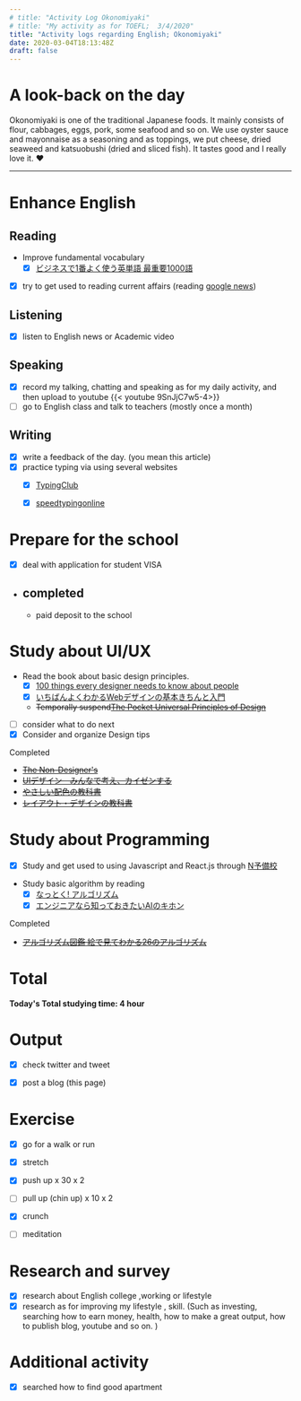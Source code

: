```yaml
---
# title: "Activity Log Okonomiyaki"
# title: "My activity as for TOEFL;  3/4/2020"
title: "Activity logs regarding English; Okonomiyaki"
date: 2020-03-04T18:13:48Z
draft: false
---
```


# A look-back on the day

Okonomiyaki is one of the traditional Japanese foods. It mainly consists of flour, cabbages, eggs, pork, some seafood and so on. We use oyster sauce and mayonnaise as a seasoning and as toppings, we put cheese, dried seaweed and katsuobushi (dried and sliced fish). It tastes good and I really love it. ❤








---



# Enhance English

## Reading

- Improve fundamental vocabulary
  - [x] [ビジネスで1番よく使う英単語 最重要1000語](https://www.amazon.co.jp/dp/4863922965/)
- [x] try to get used to reading current affairs (reading [google news](https://news.google.com/))
  <!--[Core 1900](https://www.amazon.co.jp/dp/4862900747/)-->
  <!--[文脈で覚える IELTS英単語 ](https://www.amazon.co.jp/dp/4887246226/)-->

## Listening

- [x] listen to English news or Academic video 

## Speaking

- [x] record my talking, chatting and speaking as for my daily activity, and then upload to youtube
  {{< youtube 9SnJjC7w5-4>}}
- [ ] go to English class and talk to teachers (mostly once a month)

## Writing

- [x] write a feedback of the day. (you mean this article)
- [x] practice typing via using several websites
  - [x] [TypingClub](https://www.typingclub.com)
  - [x] [speedtypingonline](https://www.speedtypingonline.com/games/type-the-alphabet.php)


# Prepare for the school

- [x] deal with application for student VISA

- ## completed

  - paid deposit to the school




# Study about UI/UX

- Read the book about basic design principles.
  - [x] [100 things every designer needs to know about people](https://www.amazon.com/dp/4873115574)
  - [x] [いちばんよくわかるWebデザインの基本きちんと入門 ](https://www.amazon.com/dp/4797389656)
  - ~~Temporally suspend[The Pocket Universal Principles of Design](https://www.amazon.com/dp/1631590405/)~~
- [ ] consider what to do next
- [x] Consider and organize Design tips

Completed

- ~~[The Non-Designer's](https://www.amazon.com/dp/0133966151/)~~
- ~~[UIデザイン　みんなで考え、カイゼンする](https://www.amazon.co.jp/dp/B07PQF8TBW/)~~
- ~~[やさしい配色の教科書](https://www.amazon.co.jp/dp/4844367714/)~~
- ~~[レイアウト・デザインの教科書](https://www.amazon.co.jp/dp/B07NYN1681/)~~

# Study about Programming

- [x] Study and get used to using Javascript and React.js through [N予備校](www.nnn.ed.nico) 
- Study basic algorithm by reading
  - [x] [なっとく! アルゴリズム](https://www.amazon.co.jp/dp/4798143359/)
  - [x] [エンジニアなら知っておきたいAIのキホン ](https://www.amazon.com/dp/4295005355)

Completed

- ~~[アルゴリズム図鑑 絵で見てわかる26のアルゴリズム](https://www.amazon.co.jp/gp/product/4798149772/)~~

# Total

**Today's Total studying time:   4  hour**



# Output

- [x] check twitter and tweet

- [x] post a blog (this page)

  

# Exercise

- [x] go for a walk or run

- [x] stretch

- [x] push up x 30 x 2

- [ ] pull up (chin up) x 10 x 2

- [x] crunch

- [ ] meditation

  


# Research and survey

- [x] research about English college ,working or lifestyle
- [x] research as for improving my lifestyle , skill. (Such as investing, searching how to earn money, health, how to make a great output, how to publish blog, youtube and so on. )

# Additional activity

- [x] searched how to find good apartment